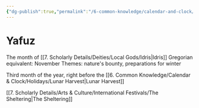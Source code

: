 ```yaml
---
{"dg-publish":true,"permalink":"/6-common-knowledge/calendar-and-clock/months/yafuz/","noteIcon":""}
---
```


# Yafuz

The month of [[7. Scholarly Details/Deities/Local Gods/Idris\|Idris]] 
Gregorian equivalent: November
Themes: nature's bounty, preparations for winter

Third month of the year, right before the [[6. Common Knowledge/Calendar & Clock/Holidays/Lunar Harvest\|Lunar Harvest]]

[[7. Scholarly Details/Arts & Culture/International Festivals/The Sheltering\|The Sheltering]] 
